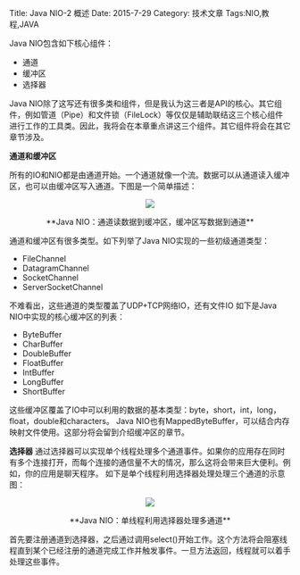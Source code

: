 Title: Java NIO-2 概述
Date: 2015-7-29 
Category: 技术文章
Tags:NIO,教程,JAVA

Java NIO包含如下核心组件：

- 通道
- 缓冲区
- 选择器

Java NIO除了这写还有很多类和组件，但是我认为这三者是API的核心。其它组件，例如管道（Pipe）和文件锁（FileLock）等仅仅是辅助联结这三个核心组件进行工作的工具类。因此，我将会在本章重点讲这三个组件。其它组件将会在其它章节涉及。

**通道和缓冲区**

所有的IO和NIO都是由通道开始。一个通道就像一个流。数据可以从通道读入缓冲区，也可以由缓冲区写入通道。下图是一个简单描述：
<p align="center">
    <img src="http://scalaboy.top/images/overview-channels-buffers.png" />
</p>
<p align="center">
**Java NIO：通道读数据到缓冲区，缓冲区写数据到通道**
</p>
通道和缓冲区有很多类型。如下列举了Java NIO实现的一些初级通道类型：

+ FileChannel
+ DatagramChannel
+ SocketChannel
+ ServerSocketChannel

不难看出，这些通道的类型覆盖了UDP+TCP网络IO，还有文件IO
如下是Java NIO中实现的核心缓冲区的列表：

+ ByteBuffer
+ CharBuffer
+ DoubleBuffer
+ FloatBuffer
+ IntBuffer
+ LongBuffer
+ ShortBuffer

这些缓冲区覆盖了IO中可以利用的数据的基本类型：byte，short，int，long，float，double和characters。
Java NIO也有MappedByteBuffer，可以结合内存映射文件使用。这部分将会留到介绍缓冲区的章节。

**选择器**
通过选择器可以实现单个线程处理多个通道事件。如果你的应用存在同时有多个连接打开，而每个连接的通信量不大的情况，那么这将会带来巨大便利。例如，你的应用是聊天程序。
如下是单个线程利用选择器处理处理三个通道的示意图：
<p align="center">
    <img src="http://scalaboy.top/images/overview-selectors.png" />
</p>
<p align="center">
**Java NIO：单线程利用选择器处理多通道**
</p>
首先要注册通道到选择器，之后通过调用select()开始工作。这个方法将会阻塞线程直到某个已经注册的通道完成工作并触发事件。一旦方法返回，线程就可以着手处理这些事件。